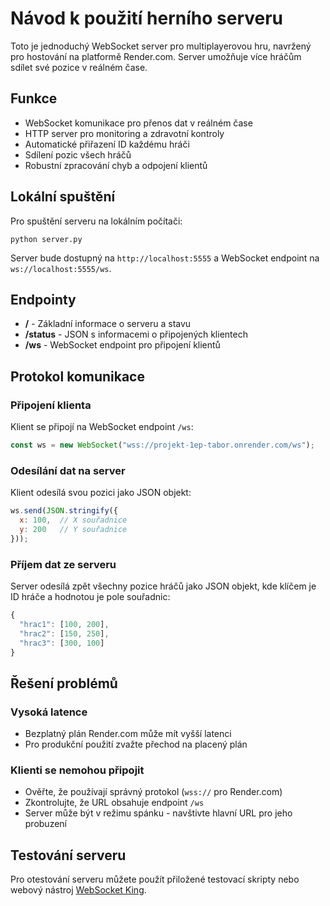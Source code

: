 # Návod k použití herního serveru

Toto je jednoduchý WebSocket server pro multiplayerovou hru, navržený pro hostování na platformě Render.com. Server umožňuje více hráčům sdílet své pozice v reálném čase.

## Funkce

- WebSocket komunikace pro přenos dat v reálném čase
- HTTP server pro monitoring a zdravotní kontroly
- Automatické přiřazení ID každému hráči
- Sdílení pozic všech hráčů
- Robustní zpracování chyb a odpojení klientů

## Lokální spuštění

Pro spuštění serveru na lokálním počítači:

```
python server.py
```

Server bude dostupný na `http://localhost:5555` a WebSocket endpoint na `ws://localhost:5555/ws`.

## Endpointy

- **/** - Základní informace o serveru a stavu
- **/status** - JSON s informacemi o připojených klientech
- **/ws** - WebSocket endpoint pro připojení klientů

## Protokol komunikace

### Připojení klienta

Klient se připojí na WebSocket endpoint `/ws`:

```javascript
const ws = new WebSocket("wss://projekt-1ep-tabor.onrender.com/ws");
```

### Odesílání dat na server

Klient odesílá svou pozici jako JSON objekt:

```javascript
ws.send(JSON.stringify({
  x: 100,  // X souřadnice
  y: 200   // Y souřadnice
}));
```

### Příjem dat ze serveru

Server odesílá zpět všechny pozice hráčů jako JSON objekt, kde klíčem je ID hráče a hodnotou je pole souřadnic:

```javascript
{
  "hrac1": [100, 200],
  "hrac2": [150, 250],
  "hrac3": [300, 100]
}
```

## Řešení problémů

### Vysoká latence

- Bezplatný plán Render.com může mít vyšší latenci
- Pro produkční použití zvažte přechod na placený plán

### Klienti se nemohou připojit

- Ověřte, že používají správný protokol (`wss://` pro Render.com)
- Zkontrolujte, že URL obsahuje endpoint `/ws`
- Server může být v režimu spánku - navštivte hlavní URL pro jeho probuzení

## Testování serveru

Pro otestování serveru můžete použít přiložené testovací skripty nebo webový nástroj [WebSocket King](https://websocketking.com/).
